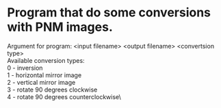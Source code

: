 # Program that do some conversions with PNM images.
Argument for program: \<input filename\> \<output filename\> \<convertsion type\>\
Available conversion types:\
0 - inversion\
1 - horizontal mirror image\
2 - vertical mirror image\
3 - rotate 90 degrees clockwise\
4 - rotate 90 degrees counterclockwise\
